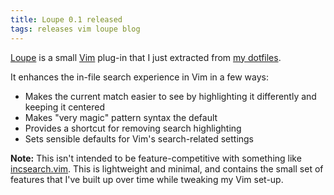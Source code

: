 ```yaml
---
title: Loupe 0.1 released
tags: releases vim loupe blog
---
```


[Loupe](https://github.com/wincent/loupe) is a small [Vim](/wiki/Vim) plug-in that I just extracted from [my dotfiles](https://github.com/wincent/wincent).

It enhances the in-file search experience in Vim in a few ways:

-   Makes the current match easier to see by highlighting it differently and keeping it centered
-   Makes "very magic" pattern syntax the default
-   Provides a shortcut for removing search highlighting
-   Sets sensible defaults for Vim's search-related settings

**Note:** This isn't intended to be feature-competitive with something like [incsearch.vim](https://github.com/haya14busa/incsearch.vim). This is lightweight and minimal, and contains the small set of features that I've built up over time while tweaking my Vim set-up.
